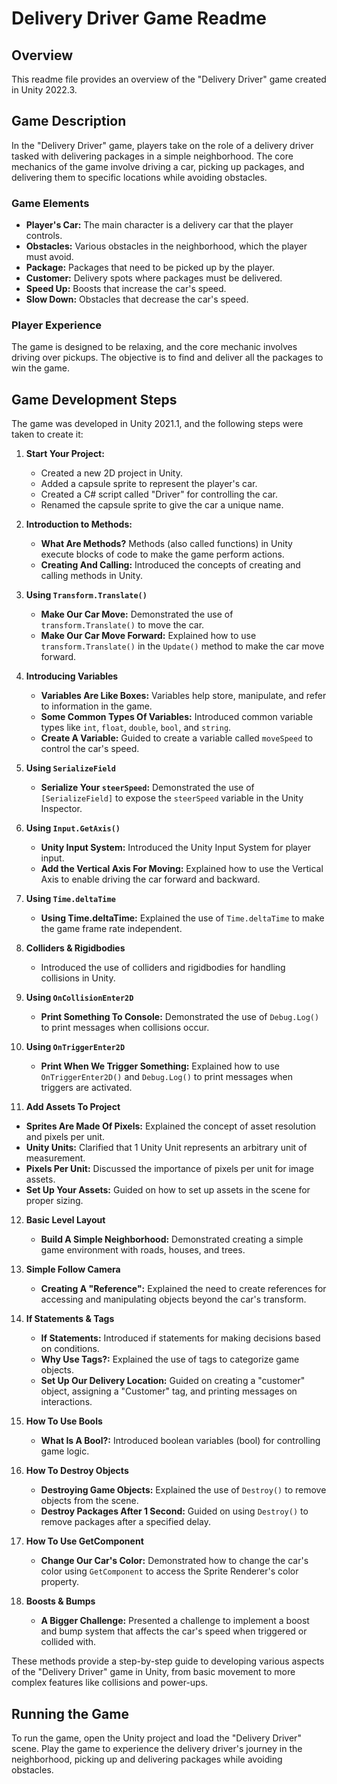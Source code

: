 # Delivery Driver Game Readme

## Overview

This readme file provides an overview of the "Delivery Driver" game created in Unity 2022.3.

## Game Description

In the "Delivery Driver" game, players take on the role of a delivery driver tasked with delivering packages in a simple neighborhood. The core mechanics of the game involve driving a car, picking up packages, and delivering them to specific locations while avoiding obstacles.

### Game Elements

- **Player's Car:** The main character is a delivery car that the player controls.
- **Obstacles:** Various obstacles in the neighborhood, which the player must avoid.
- **Package:** Packages that need to be picked up by the player.
- **Customer:** Delivery spots where packages must be delivered.
- **Speed Up:** Boosts that increase the car's speed.
- **Slow Down:** Obstacles that decrease the car's speed.

### Player Experience

The game is designed to be relaxing, and the core mechanic involves driving over pickups. The objective is to find and deliver all the packages to win the game.

## Game Development Steps

The game was developed in Unity 2021.1, and the following steps were taken to create it:

1. **Start Your Project:**
   - Created a new 2D project in Unity.
   - Added a capsule sprite to represent the player's car.
   - Created a C# script called "Driver" for controlling the car.
   - Renamed the capsule sprite to give the car a unique name.

2. **Introduction to Methods:**
   - **What Are Methods?** Methods (also called functions) in Unity execute blocks of code to make the game perform actions.
   - **Creating And Calling:** Introduced the concepts of creating and calling methods in Unity.

3. **Using `Transform.Translate()`**
   - **Make Our Car Move:** Demonstrated the use of `transform.Translate()` to move the car.
   - **Make Our Car Move Forward:** Explained how to use `transform.Translate()` in the `Update()` method to make the car move forward.

4. **Introducing Variables**
   - **Variables Are Like Boxes:** Variables help store, manipulate, and refer to information in the game.
   - **Some Common Types Of Variables:** Introduced common variable types like `int`, `float`, `double`, `bool`, and `string`.
   - **Create A Variable:** Guided to create a variable called `moveSpeed` to control the car's speed.

5. **Using `SerializeField`**
   - **Serialize Your `steerSpeed`:** Demonstrated the use of `[SerializeField]` to expose the `steerSpeed` variable in the Unity Inspector.

6. **Using `Input.GetAxis()`**
   - **Unity Input System:** Introduced the Unity Input System for player input.
   - **Add the Vertical Axis For Moving:** Explained how to use the Vertical Axis to enable driving the car forward and backward.

7. **Using `Time.deltaTime`**
   - **Using Time.deltaTime:** Explained the use of `Time.deltaTime` to make the game frame rate independent.

8. **Colliders & Rigidbodies**
   - Introduced the use of colliders and rigidbodies for handling collisions in Unity.

9. **Using `OnCollisionEnter2D`**
   - **Print Something To Console:** Demonstrated the use of `Debug.Log()` to print messages when collisions occur.

10. **Using `OnTriggerEnter2D`**
    - **Print When We Trigger Something:** Explained how to use `OnTriggerEnter2D()` and `Debug.Log()` to print messages when triggers are activated.

11. **Add Assets To Project**
   - **Sprites Are Made Of Pixels:** Explained the concept of asset resolution and pixels per unit.
   - **Unity Units:** Clarified that 1 Unity Unit represents an arbitrary unit of measurement.
   - **Pixels Per Unit:** Discussed the importance of pixels per unit for image assets.
   - **Set Up Your Assets:** Guided on how to set up assets in the scene for proper sizing.

12. **Basic Level Layout**
    - **Build A Simple Neighborhood:** Demonstrated creating a simple game environment with roads, houses, and trees.

13. **Simple Follow Camera**
    - **Creating A "Reference":** Explained the need to create references for accessing and manipulating objects beyond the car's transform.

14. **If Statements & Tags**
    - **If Statements:** Introduced if statements for making decisions based on conditions.
    - **Why Use Tags?:** Explained the use of tags to categorize game objects.
    - **Set Up Our Delivery Location:** Guided on creating a "customer" object, assigning a "Customer" tag, and printing messages on interactions.

15. **How To Use Bools**
    - **What Is A Bool?:** Introduced boolean variables (bool) for controlling game logic.

16. **How To Destroy Objects**
    - **Destroying Game Objects:** Explained the use of `Destroy()` to remove objects from the scene.
    - **Destroy Packages After 1 Second:** Guided on using `Destroy()` to remove packages after a specified delay.

17. **How To Use GetComponent**
    - **Change Our Car's Color:** Demonstrated how to change the car's color using `GetComponent` to access the Sprite Renderer's color property.

18. **Boosts & Bumps**
    - **A Bigger Challenge:** Presented a challenge to implement a boost and bump system that affects the car's speed when triggered or collided with.

These methods provide a step-by-step guide to developing various aspects of the "Delivery Driver" game in Unity, from basic movement to more complex features like collisions and power-ups.

## Running the Game

To run the game, open the Unity project and load the "Delivery Driver" scene. Play the game to experience the delivery driver's journey in the neighborhood, picking up and delivering packages while avoiding obstacles.